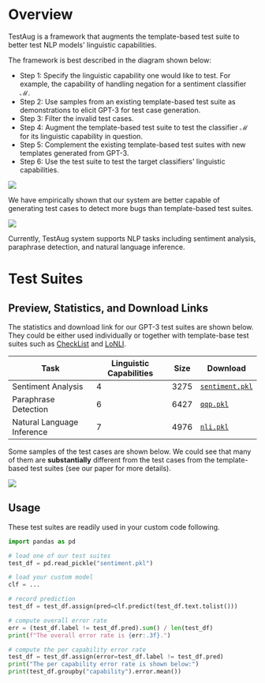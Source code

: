 # Overview

TestAug is a framework that augments the template-based test suite to better test NLP models' linguistic capabilities.

The framework is best described in the diagram shown below:
- Step 1: Specify the linguistic capability one would like to test. For example, the capability of handling negation for a sentiment classifier $\mathcal{M}$.
- Step 2: Use samples from an existing template-based test suite as demonstrations to elicit GPT-3 for test case generation. 
- Step 3: Filter the invalid test cases.
- Step 4: Augment the template-based test suite to test the classifier $\mathcal{M}$ for its linguistic capability in question.
- Step 5: Complement the existing template-based test suites with new templates generated from GPT-3.
- Step 6: Use the test suite to test the target classifiers' linguistic capabilities.

![](../resource/001.png)

We have empirically shown that our system are better capable of generating test cases to detect more bugs than template-based test suites.

![](../resource/003.jpg)

Currently, TestAug system supports NLP tasks including sentiment analysis, paraphrase detection, and natural language inference. 

# Test Suites

## Preview, Statistics, and Download Links

The statistics and download link for our GPT-3 test suites are shown below. They could be either used individually or together with template-base test suites such as [CheckList](https://github.com/marcotcr/checklist) and [LoNLI](https://github.com/microsoft/LoNLI).

| Task                       | Linguistic Capabilities | Size | Download                              |
| -------------------------- | ----------------------- | ---- | ------------------------------------- |
| Sentiment Analysis         | 4                       | 3275 | [`sentiment.pkl`](data/sentiment.pkl) |
| Paraphrase Detection       | 6                       | 6427 | [`qqp.pkl`](data/qqp.pkl)             |
| Natural Language Inference | 7                       | 4976 | [`nli.pkl`](data/nli.pkl)             |

Some samples of the test cases are shown below. We could see that many of them are **substantially** different from the test cases from the template-based test suites (see our paper for more details).

![](../resource/002.jpg)

## Usage

These test suites are readily used in your custom code following.

```python
import pandas as pd

# load one of our test suites
test_df = pd.read_pickle("sentiment.pkl")

# load your custom model 
clf = ...

# record prediction
test_df = test_df.assign(pred=clf.predict(test_df.text.tolist()))

# compute overall error rate
err = (test_df.label != test_df.pred).sum() / len(test_df)
print(f"The overall error rate is {err:.3f}.")

# compute the per capability error rate
test_df = test_df.assign(error=test_df.label != test_df.pred)
print("The per capability error rate is shown below:")
print(test_df.groupby("capability").error.mean())
```
